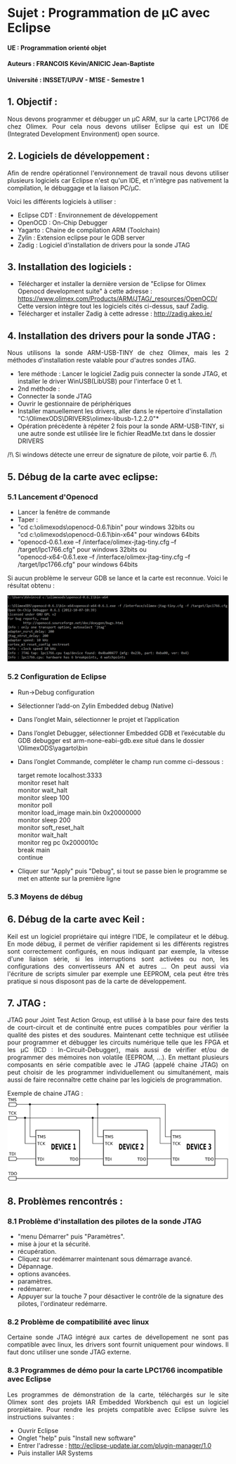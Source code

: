 ﻿# Sujet : Programmation de µC avec Eclipse
#### UE : Programmation orienté objet
#### Auteurs : FRANCOIS Kévin/ANICIC Jean-Baptiste
#### Université : INSSET/UPJV - M1SE - Semestre 1

## 1. Objectif :

<p style='text-align: justify;'>
Nous devons programmer et débugger un µC ARM, sur la carte LPC1766 de chez Olimex.
Pour cela nous devons utiliser Eclipse qui est un IDE (Integrated Development Environment) open source.
</p>

## 2. Logiciels de développement :

<p style='text-align: justify;'>
Afin de rendre opérationnel l'environnement de travail nous devons utiliser plusieurs logiciels car Eclipse n'est qu'un IDE, et n'intègre pas nativement la compilation, le débuggage et la liaison PC/µC.
</p>

Voici les différents logiciels à utiliser :

 - Eclipse CDT : Environnement de développement 
 - OpenOCD : On-Chip Debugger
 - Yagarto : Chaine de compilation ARM (Toolchain)
 - Zylin : Extension eclipse pour le GDB server
 - Zadig : Logiciel d'installation de drivers pour la sonde JTAG

## 3. Installation des logiciels :

 - Télécharger et installer la dernière version de "Eclipse for Olimex Openocd development suite" à cette adresse : https://www.olimex.com/Products/ARM/JTAG/_resources/OpenOCD/
Cette version intègre tout les logiciels cités ci-dessus, sauf Zadig.
 - Télécharger et installer Zadig à cette adresse : http://zadig.akeo.ie/

## 4. Installation des drivers pour la sonde JTAG :

<p style='text-align: justify;'>
Nous utilisons la sonde ARM-USB-TINY de chez Olimex, mais les 2 méthodes d'installation reste valable pour d'autres sondes JTAG.
</p>

 - 1ere méthode : Lancer le logiciel Zadig puis connecter la sonde JTAG, et installer le driver WinUSB(LibUSB) pour l'interface 0 et 1.
 - 2nd méthode : 
  - Connecter la sonde JTAG
  - Ouvrir le gestionnaire de périphériques 
  - Installer manuellement les drivers, aller dans le répertoire d'installation "C:\OlimexODS\DRIVERS\olimex-libusb-1.2.2.0"*
  - Opération précèdente à répéter 2 fois pour la sonde ARM-USB-TINY, si une autre sonde est utilisée lire le fichier ReadMe.txt dans le dossier DRIVERS

  /!\ Si windows détecte une erreur de signature de pilote, voir partie 6. /!\

## 5. Débug de la carte avec eclipse:

### 5.1 Lancement d'Openocd

 - Lancer la fenêtre de commande
 - Taper : 
  - "cd c:\olimexods\openocd-0.6.1\bin" pour windows 32bits ou   
    "cd c:\olimexods\openocd-0.6.1\bin-x64" pour windows 64bits
  - "openocd-0.6.1.exe –f /interface/olimex-jtag-tiny.cfg –f /target/lpc1766.cfg" pour windows 32bits ou   
    "openocd-x64-0.6.1.exe –f /interface/olimex-jtag-tiny.cfg –f /target/lpc1766.cfg" pour windows 64bits

Si aucun problème le serveur GDB se lance et la carte est reconnue. Voici le résultat obtenu :

![Alt Text](/images/CMD.png)

### 5.2 Configuration de Eclipse
	
- Run->Debug configuration
- Sélectionner l’add-on Zylin Embedded debug (Native)
- Dans l’onglet Main, sélectionner le projet et l’application
- Dans l’onglet Debugger, sélectionner Embedded GDB et l’exécutable du GDB debugger est arm-none-eabi-gdb.exe situé dans le dossier \OlimexODS\yagarto\bin
- Dans l’onglet Commande, compléter le champ run comme ci-dessous :

	target remote localhost:3333  
	monitor reset halt  
	monitor wait_halt  
	monitor sleep 100  
	monitor poll  
	monitor load_image main.bin 0x20000000  
	monitor sleep 200  
	monitor soft_reset_halt  
	monitor wait_halt  
	monitor reg pc 0x2000010c  
	break main  
	continue

- Cliquer sur "Apply" puis "Debug", si tout se passe bien le programme se met en attente sur la première ligne

### 5.3 Moyens de débug

## 6. Débug de la carte avec Keil :

<p style='text-align: justify;'>
Keil est un logiciel propriétaire qui intégre l'IDE, le compilateur et le débug.  
En mode débug, il permet de vérifier rapidement si les différents registres sont correctement configurés, en nous indiquant par exemple, la vitesse d'une liaison série, si les interruptions sont activées ou non, les configurations des convertisseurs AN et autres ...  
On peut aussi via l'écriture de scripts simuler par exemple une EEPROM, cela peut être très pratique si nous disposont pas de la carte de développement.  
</p>

## 7. JTAG :
<p style='text-align: justify;'>
JTAG pour Joint Test Action Group, est utilisé à la base pour faire des tests de court-circuit et de continuité entre puces compatibles pour vérifier la qualité des pistes et des soudures.  
Maintenant cette technique est utilisée pour programmer et débugger les circuits numérique telle que les FPGA et les µC (ICD : In-Circuit-Debugger), mais aussi de vérifier et/ou de programmer des mémoires non volatile (EEPROM, ...).  
En mettant plusieurs composants en série compatible avec le JTAG (appelé chaine JTAG) on peut choisir de les programmer individuellement ou simultanément, mais aussi de faire reconnaître cette chaine par les logiciels de programmation.
</p>

Exemple de chaine JTAG : ![Alt Text](/images/jtag-chain.png)

## 8. Problèmes rencontrés :

### 8.1 Problème d'installation des pilotes de la sonde JTAG

- "menu Démarrer" puis "Paramètres".
- mise à jour et la sécurité.
- récupération.
- Cliquez sur redémarrer maintenant sous démarrage avancé.
- Dépannage.
- options avancées.
- paramètres.
- redémarrer.
- Appuyer sur la touche 7 pour désactiver le contrôle de la signature des pilotes, l'ordinateur redémarre.

### 8.2 Problème de compatibilité avec linux

<p style='text-align: justify;'>
Certaine sonde JTAG intégré aux cartes de dévellopement ne sont pas compatible avec linux, les drivers sont fournit uniquement pour windows. Il faut donc utiliser une sonde JTAG externe.
</p>

### 8.3 Programmes de démo pour la carte LPC1766 incompatible avec Eclipse

<p style='text-align: justify;'>
Les programmes de démonstration de la carte, téléchargés sur le site Olimex sont des projets IAR Embedded Workbench qui est un logiciel prorpiétaire.   
Pour rendre les projets compatible avec Eclipse suivre les instructions suivantes :
</p>

- Ouvrir Eclipse
- Onglet "help" puis "Install new software"
- Entrer l'adresse : http://eclipse-update.iar.com/plugin-manager/1.0
- Puis installer IAR Systems
